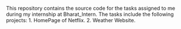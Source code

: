 This repository contains the source code for the tasks assigned to me during my internship at Bharat_Intern. 
The tasks include the following projects:
      1. HomePage of Netflix.
      2. Weather Website.
